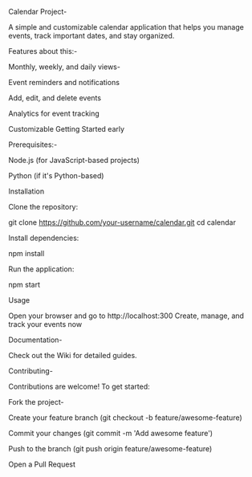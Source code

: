 Calendar Project-

A simple and customizable calendar application that helps you manage events, track important dates, and stay organized.

Features about this:-

Monthly, weekly, and daily views-

 Event reminders and notifications

 Add, edit, and delete events

 Analytics for event tracking

 Customizable 
 Getting Started early



Prerequisites:-

Node.js (for JavaScript-based projects)

Python (if it's Python-based)

Installation

Clone the repository:

git clone https://github.com/your-username/calendar.git
cd calendar

Install dependencies:

npm install

Run the application:

npm start

 Usage

Open your browser and go to http://localhost:300
Create, manage, and track your events now


 Documentation-

Check out the Wiki for detailed guides.

 Contributing-

Contributions are welcome! To get started:

Fork the project-

Create your feature branch (git checkout -b feature/awesome-feature)

Commit your changes (git commit -m 'Add awesome feature')

Push to the branch (git push origin feature/awesome-feature)

Open a Pull Request